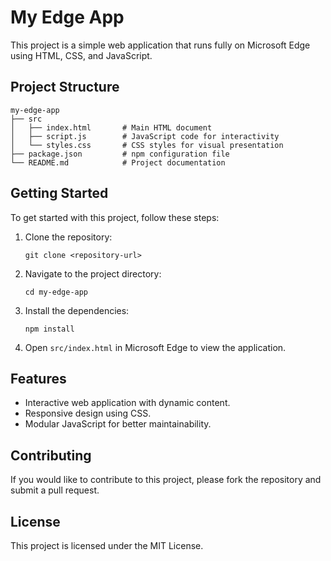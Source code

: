 # My Edge App

This project is a simple web application that runs fully on Microsoft Edge using HTML, CSS, and JavaScript.

## Project Structure

```
my-edge-app
├── src
│   ├── index.html       # Main HTML document
│   ├── script.js        # JavaScript code for interactivity
│   └── styles.css       # CSS styles for visual presentation
├── package.json         # npm configuration file
└── README.md            # Project documentation
```

## Getting Started

To get started with this project, follow these steps:

1. Clone the repository:
   ```
   git clone <repository-url>
   ```

2. Navigate to the project directory:
   ```
   cd my-edge-app
   ```

3. Install the dependencies:
   ```
   npm install
   ```

4. Open `src/index.html` in Microsoft Edge to view the application.

## Features

- Interactive web application with dynamic content.
- Responsive design using CSS.
- Modular JavaScript for better maintainability.

## Contributing

If you would like to contribute to this project, please fork the repository and submit a pull request. 

## License

This project is licensed under the MIT License.